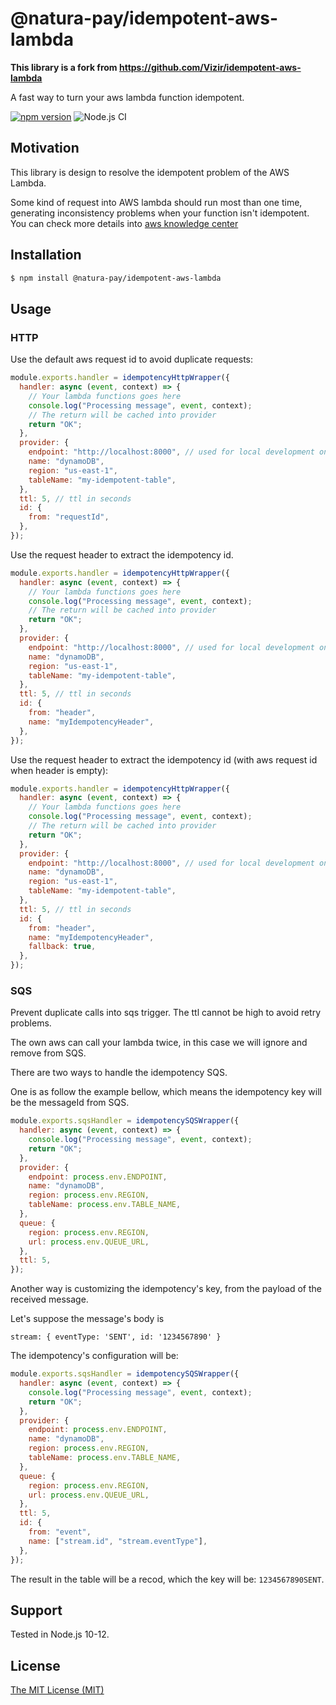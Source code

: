 # @natura-pay/idempotent-aws-lambda

**This library is a fork from https://github.com/Vizir/idempotent-aws-lambda**

A fast way to turn your aws lambda function idempotent.

[![npm version](https://badge.fury.io/js/%40natura-pay%2Fidempotent-aws-lambda.svg)](https://badge.fury.io/js/%natura-pay%2Fidempotent-aws-lambda)
![Node.js CI](https://github.com/natura-pay/idempotent-aws-lambda/workflows/Node.js%20CI/badge.svg?branch=master)

## Motivation

This library is design to resolve the idempotent problem of the AWS Lambda.

Some kind of request into AWS lambda should run most than one time, generating inconsistency problems when your
function isn't idempotent. You can check more details into [aws knowledge center](https://aws.amazon.com/premiumsupport/knowledge-center/lambda-function-idempotent)

## Installation

```sh
$ npm install @natura-pay/idempotent-aws-lambda
```

## Usage

### HTTP

Use the default aws request id to avoid duplicate requests:

```javascript
module.exports.handler = idempotencyHttpWrapper({
  handler: async (event, context) => {
    // Your lambda functions goes here
    console.log("Processing message", event, context);
    // The return will be cached into provider
    return "OK";
  },
  provider: {
    endpoint: "http://localhost:8000", // used for local development only
    name: "dynamoDB",
    region: "us-east-1",
    tableName: "my-idempotent-table",
  },
  ttl: 5, // ttl in seconds
  id: {
    from: "requestId",
  },
});
```

Use the request header to extract the idempotency id.

```javascript
module.exports.handler = idempotencyHttpWrapper({
  handler: async (event, context) => {
    // Your lambda functions goes here
    console.log("Processing message", event, context);
    // The return will be cached into provider
    return "OK";
  },
  provider: {
    endpoint: "http://localhost:8000", // used for local development only
    name: "dynamoDB",
    region: "us-east-1",
    tableName: "my-idempotent-table",
  },
  ttl: 5, // ttl in seconds
  id: {
    from: "header",
    name: "myIdempotencyHeader",
  },
});
```

Use the request header to extract the idempotency id (with aws request id when header is empty):

```javascript
module.exports.handler = idempotencyHttpWrapper({
  handler: async (event, context) => {
    // Your lambda functions goes here
    console.log("Processing message", event, context);
    // The return will be cached into provider
    return "OK";
  },
  provider: {
    endpoint: "http://localhost:8000", // used for local development only
    name: "dynamoDB",
    region: "us-east-1",
    tableName: "my-idempotent-table",
  },
  ttl: 5, // ttl in seconds
  id: {
    from: "header",
    name: "myIdempotencyHeader",
    fallback: true,
  },
});
```

### SQS

Prevent duplicate calls into sqs trigger. The ttl cannot be high to avoid retry problems.

The own aws can call your lambda twice, in this case we will ignore and remove from SQS.

There are two ways to handle the idempotency SQS.

One is as follow the example bellow, which means the idempotency key will be the messageId from SQS.

```javascript
module.exports.sqsHandler = idempotencySQSWrapper({
  handler: async (event, context) => {
    console.log("Processing message", event, context);
    return "OK";
  },
  provider: {
    endpoint: process.env.ENDPOINT,
    name: "dynamoDB",
    region: process.env.REGION,
    tableName: process.env.TABLE_NAME,
  },
  queue: {
    region: process.env.REGION,
    url: process.env.QUEUE_URL,
  },
  ttl: 5,
});
```

Another way is customizing the idempotency's key, from the payload of the received message.

Let's suppose the message's body is

```
stream: { eventType: 'SENT', id: '1234567890' }
```

The idempotency's configuration will be:

```javascript
module.exports.sqsHandler = idempotencySQSWrapper({
  handler: async (event, context) => {
    console.log("Processing message", event, context);
    return "OK";
  },
  provider: {
    endpoint: process.env.ENDPOINT,
    name: "dynamoDB",
    region: process.env.REGION,
    tableName: process.env.TABLE_NAME,
  },
  queue: {
    region: process.env.REGION,
    url: process.env.QUEUE_URL,
  },
  ttl: 5,
  id: {
    from: "event",
    name: ["stream.id", "stream.eventType"],
  },
});
```

The result in the table will be a recod, which the key will be: `1234567890SENT`.

## Support

Tested in Node.js 10-12.

## License

[The MIT License (MIT)](./LICENSE)
